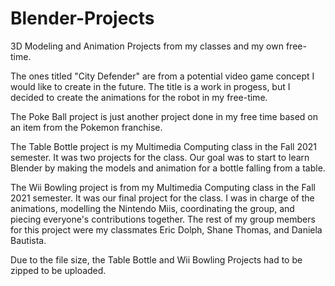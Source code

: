 # Blender-Projects
3D Modeling and Animation Projects from my classes and my own free-time.

The ones titled "City Defender" are from a potential video game concept I would like to create in the future.
The title is a work in progess, but I decided to create the animations for the robot in my free-time.

The Poke Ball project is just another project done in my free time based on an item from the Pokemon franchise.

The Table Bottle project is my Multimedia Computing class in the Fall 2021 semester. It was two projects for the class.
Our goal was to start to learn Blender by making the models and animation for a bottle falling from a table.

The Wii Bowling project is from my Multimedia Computing class in the Fall 2021 semester. It was our final project for the class.
I was in charge of the animations, modelling the Nintendo Miis, coordinating the group, and piecing everyone's contributions together.
The rest of my group members for this project were my classmates Eric Dolph, Shane Thomas, and Daniela Bautista.

Due to the file size, the Table Bottle and Wii Bowling Projects had to be zipped to be uploaded.

